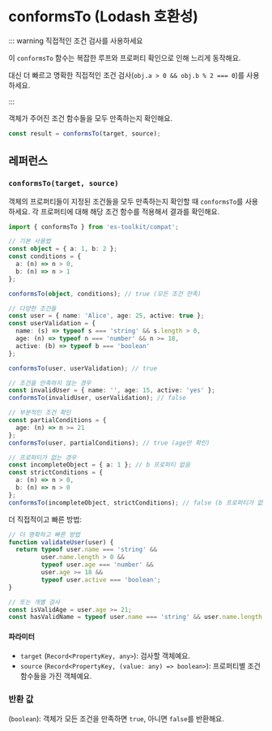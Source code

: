 # conformsTo (Lodash 호환성)

::: warning 직접적인 조건 검사를 사용하세요

이 `conformsTo` 함수는 복잡한 루프와 프로퍼티 확인으로 인해 느리게 동작해요.

대신 더 빠르고 명확한 직접적인 조건 검사(`obj.a > 0 && obj.b % 2 === 0`)를 사용하세요.

:::

객체가 주어진 조건 함수들을 모두 만족하는지 확인해요.

```typescript
const result = conformsTo(target, source);
```

## 레퍼런스

### `conformsTo(target, source)`

객체의 프로퍼티들이 지정된 조건들을 모두 만족하는지 확인할 때 `conformsTo`를 사용하세요. 각 프로퍼티에 대해 해당 조건 함수를 적용해서 결과를 확인해요.

```typescript
import { conformsTo } from 'es-toolkit/compat';

// 기본 사용법
const object = { a: 1, b: 2 };
const conditions = {
  a: (n) => n > 0,
  b: (n) => n > 1
};

conformsTo(object, conditions); // true (모든 조건 만족)

// 다양한 조건들
const user = { name: 'Alice', age: 25, active: true };
const userValidation = {
  name: (s) => typeof s === 'string' && s.length > 0,
  age: (n) => typeof n === 'number' && n >= 18,
  active: (b) => typeof b === 'boolean'
};

conformsTo(user, userValidation); // true

// 조건을 만족하지 않는 경우
const invalidUser = { name: '', age: 15, active: 'yes' };
conformsTo(invalidUser, userValidation); // false

// 부분적인 조건 확인
const partialConditions = {
  age: (n) => n >= 21
};
conformsTo(user, partialConditions); // true (age만 확인)

// 프로퍼티가 없는 경우
const incompleteObject = { a: 1 }; // b 프로퍼티 없음
const strictConditions = {
  a: (n) => n > 0,
  b: (n) => n > 0
};
conformsTo(incompleteObject, strictConditions); // false (b 프로퍼티가 없음)
```

더 직접적이고 빠른 방법:

```typescript
// 더 명확하고 빠른 방법
function validateUser(user) {
  return typeof user.name === 'string' && 
         user.name.length > 0 &&
         typeof user.age === 'number' && 
         user.age >= 18 &&
         typeof user.active === 'boolean';
}

// 또는 개별 검사
const isValidAge = user.age >= 21;
const hasValidName = typeof user.name === 'string' && user.name.length > 0;
```

#### 파라미터

- `target` (`Record<PropertyKey, any>`): 검사할 객체예요.
- `source` (`Record<PropertyKey, (value: any) => boolean>`): 프로퍼티별 조건 함수들을 가진 객체예요.

### 반환 값

(`boolean`): 객체가 모든 조건을 만족하면 `true`, 아니면 `false`를 반환해요.